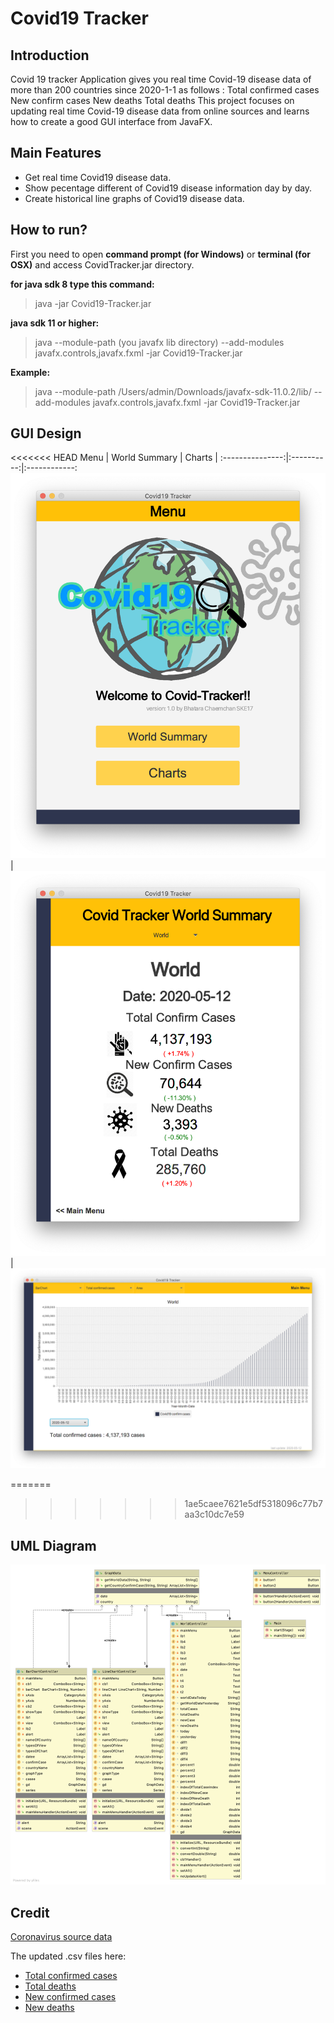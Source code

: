 # Covid19 Tracker
## Introduction
Covid 19 tracker Application gives you real time Covid-19 disease data of more than 200 countries since 2020-1-1 as follows :
Total confirmed cases 
New confirm cases 
New deaths
Total deaths 
This project focuses on updating real time Covid-19 disease data from online sources and learns how to create a good GUI interface from JavaFX.

## Main Features

- Get real time Covid19 disease data.
- Show pecentage different of Covid19 disease information day by day.
- Create historical line graphs of Covid19 disease data.


## How to run?

First you need to open **command prompt (for Windows)** or **terminal (for OSX)** and access CovidTracker.jar directory.

**for java sdk 8 type this command:**
> java -jar Covid19-Tracker.jar

**java sdk 11 or higher:**

> java --module-path (you javafx lib directory) --add-modules javafx.controls,javafx.fxml -jar Covid19-Tracker.jar

**Example:**

>java --module-path /Users/admin/Downloads/javafx-sdk-11.0.2/lib/ --add-modules javafx.controls,javafx.fxml -jar Covid19-Tracker.jar
## GUI Design

<<<<<<< HEAD
Menu              | World Summary           |  Charts             |
:---------------:|:----------:|:------------:
![](https://github.com/OOP2020/pa4-bhatara007/blob/master/photo/Screen%20Shot%202563-05-13%20at%2001.20.40.png)  |  ![](https://github.com/OOP2020/pa4-bhatara007/blob/master/photo/Screen%20Shot%202563-05-13%20at%2001.20.45.png) | ![](https://github.com/OOP2020/pa4-bhatara007/blob/master/photo/Screen%20Shot%202563-05-13%20at%2001.20.52.png)

=======
>>>>>>> 1ae5caee7621e5df5318096c77b7aa3c10dc7e59
## UML Diagram

![](https://github.com/OOP2020/pa4-bhatara007/blob/master/photo/UML.png)

## Credit
[Coronavirus source data](https://ourworldindata.org/coronavirus-source-data)

The updated .csv files here:
- [Total confirmed cases](https://covid.ourworldindata.org/data/ecdc/total_cases.csv)
- [Total deaths](https://covid.ourworldindata.org/data/ecdc/total_deaths.csv)
- [New confirmed cases](https://covid.ourworldindata.org/data/ecdc/new_cases.csv)
- [New deaths](https://covid.ourworldindata.org/data/ecdc/new_deaths.csv)




